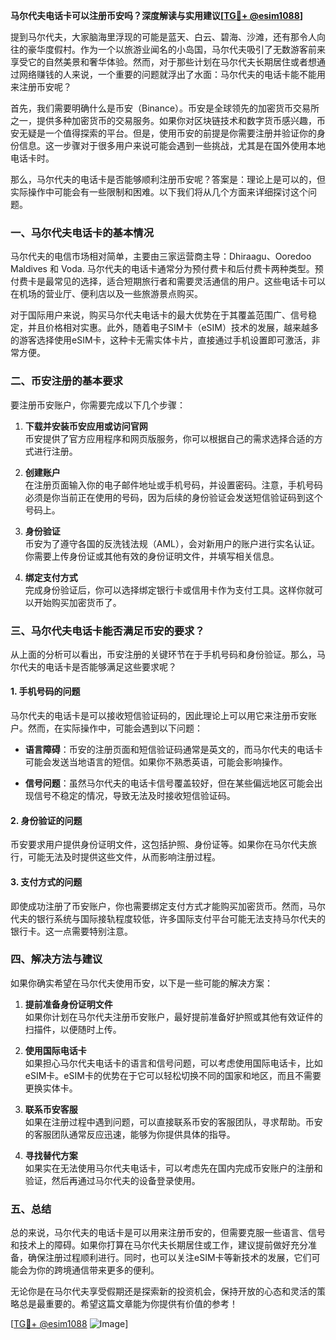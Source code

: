 **马尔代夫电话卡可以注册币安吗？深度解读与实用建议[[TG💪+ @esim1088](https://t.me/s/esim1088)]**

提到马尔代夫，大家脑海里浮现的可能是蓝天、白云、碧海、沙滩，还有那令人向往的豪华度假村。作为一个以旅游业闻名的小岛国，马尔代夫吸引了无数游客前来享受它的自然美景和奢华体验。然而，对于那些计划在马尔代夫长期居住或者想通过网络赚钱的人来说，一个重要的问题就浮出了水面：马尔代夫的电话卡能不能用来注册币安呢？

首先，我们需要明确什么是币安（Binance）。币安是全球领先的加密货币交易所之一，提供多种加密货币的交易服务。如果你对区块链技术和数字货币感兴趣，币安无疑是一个值得探索的平台。但是，使用币安的前提是你需要注册并验证你的身份信息。这一步骤对于很多用户来说可能会遇到一些挑战，尤其是在国外使用本地电话卡时。

那么，马尔代夫的电话卡是否能够顺利注册币安呢？答案是：理论上是可以的，但实际操作中可能会有一些限制和困难。以下我们将从几个方面来详细探讨这个问题。

### **一、马尔代夫电话卡的基本情况**

马尔代夫的电信市场相对简单，主要由三家运营商主导：Dhiraagu、Ooredoo Maldives 和 Voda. 马尔代夫的电话卡通常分为预付费卡和后付费卡两种类型。预付费卡是最常见的选择，适合短期旅行者和需要灵活通信的用户。这些电话卡可以在机场的营业厅、便利店以及一些旅游景点购买。

对于国际用户来说，购买马尔代夫电话卡的最大优势在于其覆盖范围广、信号稳定，并且价格相对实惠。此外，随着电子SIM卡（eSIM）技术的发展，越来越多的游客选择使用eSIM卡，这种卡无需实体卡片，直接通过手机设置即可激活，非常方便。

### **二、币安注册的基本要求**

要注册币安账户，你需要完成以下几个步骤：

1. **下载并安装币安应用或访问官网**  
   币安提供了官方应用程序和网页版服务，你可以根据自己的需求选择合适的方式进行注册。

2. **创建账户**  
   在注册页面输入你的电子邮件地址或手机号码，并设置密码。注意，手机号码必须是你当前正在使用的号码，因为后续的身份验证会发送短信验证码到这个号码上。

3. **身份验证**  
   币安为了遵守各国的反洗钱法规（AML），会对新用户的账户进行实名认证。你需要上传身份证或其他有效的身份证明文件，并填写相关信息。

4. **绑定支付方式**  
   完成身份验证后，你可以选择绑定银行卡或信用卡作为支付工具。这样你就可以开始购买加密货币了。

### **三、马尔代夫电话卡能否满足币安的要求？**

从上面的分析可以看出，币安注册的关键环节在于手机号码和身份验证。那么，马尔代夫的电话卡是否能够满足这些要求呢？

#### **1. 手机号码的问题**

马尔代夫的电话卡是可以接收短信验证码的，因此理论上可以用它来注册币安账户。然而，在实际操作中，可能会遇到以下问题：

- **语言障碍**：币安的注册页面和短信验证码通常是英文的，而马尔代夫的电话卡可能会发送当地语言的短信。如果你不熟悉英语，可能会影响操作。
  
- **信号问题**：虽然马尔代夫的电话卡信号覆盖较好，但在某些偏远地区可能会出现信号不稳定的情况，导致无法及时接收短信验证码。

#### **2. 身份验证的问题**

币安要求用户提供身份证明文件，这包括护照、身份证等。如果你在马尔代夫旅行，可能无法及时提供这些文件，从而影响注册过程。

#### **3. 支付方式的问题**

即使成功注册了币安账户，你也需要绑定支付方式才能购买加密货币。然而，马尔代夫的银行系统与国际接轨程度较低，许多国际支付平台可能无法支持马尔代夫的银行卡。这一点需要特别注意。

### **四、解决方法与建议**

如果你确实希望在马尔代夫使用币安，以下是一些可能的解决方案：

1. **提前准备身份证明文件**  
   如果你计划在马尔代夫注册币安账户，最好提前准备好护照或其他有效证件的扫描件，以便随时上传。

2. **使用国际电话卡**  
   如果担心马尔代夫电话卡的语言和信号问题，可以考虑使用国际电话卡，比如eSIM卡。eSIM卡的优势在于它可以轻松切换不同的国家和地区，而且不需要更换实体卡。

3. **联系币安客服**  
   如果在注册过程中遇到问题，可以直接联系币安的客服团队，寻求帮助。币安的客服团队通常反应迅速，能够为你提供具体的指导。

4. **寻找替代方案**  
   如果实在无法使用马尔代夫电话卡，可以考虑先在国内完成币安账户的注册和验证，然后再通过马尔代夫的设备登录使用。

### **五、总结**

总的来说，马尔代夫的电话卡是可以用来注册币安的，但需要克服一些语言、信号和技术上的障碍。如果你打算在马尔代夫长期居住或工作，建议提前做好充分准备，确保注册过程顺利进行。同时，也可以关注eSIM卡等新技术的发展，它们可能会为你的跨境通信带来更多的便利。

无论你是在马尔代夫享受假期还是探索新的投资机会，保持开放的心态和灵活的策略总是最重要的。希望这篇文章能为你提供有价值的参考！

[[TG💪+ @esim1088](https://t.me/s/esim1088) ![Image](https://i.postimg.cc/4NQfJmqS/Snipaste-2025-05-13-00-14-12.png)]